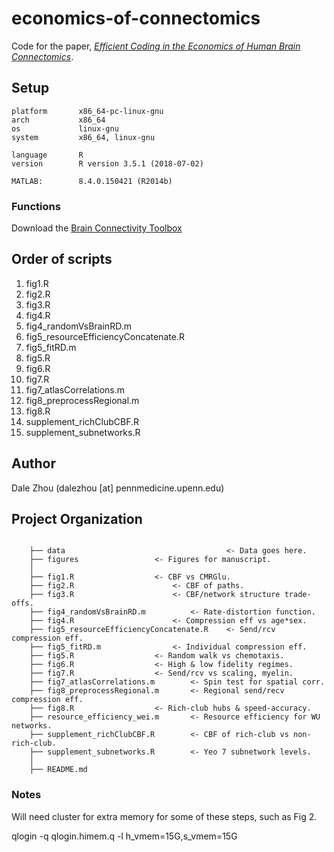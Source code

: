 # economics-of-connectomics

Code for the paper, [*Efficient Coding in the Economics of Human Brain Connectomics*](https://www.biorxiv.org/content/10.1101/2020.01.14.906842v2).

## Setup

```
platform       x86_64-pc-linux-gnu         
arch           x86_64                      
os             linux-gnu                   
system         x86_64, linux-gnu           

language       R                           
version        R version 3.5.1 (2018-07-02)

MATLAB:        8.4.0.150421 (R2014b)
```

### Functions

Download the [Brain Connectivity Toolbox](https://sites.google.com/site/bctnet/)

## Order of scripts

1. fig1.R
2. fig2.R
3. fig3.R
4. fig4.R
5. fig4_randomVsBrainRD.m
6. fig5_resourceEfficiencyConcatenate.R
7. fig5_fitRD.m
8. fig5.R
9. fig6.R
10. fig7.R
11. fig7_atlasCorrelations.m
12. fig8_preprocessRegional.m
13. fig8.R
14. supplement_richClubCBF.R 
15. supplement_subnetworks.R

## Author

Dale Zhou (dalezhou [at] pennmedicine.upenn.edu)

## Project Organization

```

    ├── data	                                <- Data goes here.
    ├── figures					<- Figures for manuscript.
    │   
    ├── fig1.R 					<- CBF vs CMRGlu.
    ├── fig2.R		     			<- CBF of paths.
    ├── fig3.R   		     		<- CBF/network structure trade-offs.
    ├── fig4_randomVsBrainRD.m			<- Rate-distortion function.
    ├── fig4.R   		     		<- Compression eff vs age*sex.
    ├── fig5_resourceEfficiencyConcatenate.R    <- Send/rcv compression eff.
    ├── fig5_fitRD.m    			<- Individual compression eff.
    ├── fig5.R					<- Random walk vs chemotaxis.
    ├── fig6.R					<- High & low fidelity regimes.
    ├── fig7.R					<- Send/rcv vs scaling, myelin.
    ├── fig7_atlasCorrelations.m		<- Spin test for spatial corr.
    ├── fig8_preprocessRegional.m		<- Regional send/recv compression eff.
    ├── fig8.R					<- Rich-club hubs & speed-accuracy.
    ├── resource_efficiency_wei.m		<- Resource efficiency for WU networks.
    ├── supplement_richClubCBF.R		<- CBF of rich-club vs non-rich-club.
    ├── supplement_subnetworks.R		<- Yeo 7 subnetwork levels.
    │
    ├── README.md

```

### Notes

Will need cluster for extra memory for some of these steps, such as Fig 2.

qlogin -q qlogin.himem.q -l h_vmem=15G,s_vmem=15G
